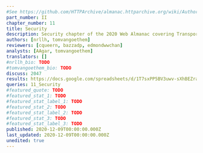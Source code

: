 ```yaml
---
#See https://github.com/HTTPArchive/almanac.httparchive.org/wiki/Authors'-Guide#metadata-to-add-at-the-top-of-your-chapters
part_number: II
chapter_number: 11
title: Security
description: Security chapter of the 2020 Web Almanac covering Transport Layer Security (TLS(), mixed content, security headers, cookies, and Subresource Integrity.
authors: [nrllh, tomvangoethem]
reviewers: [cqueern, bazzadp, edmondwwchan]
analysts: [AAgar, tomvangoethem]
translators: []
#nrllh_bio: TODO
#tomvangoethem_bio: TODO
discuss: 2047
results: https://docs.google.com/spreadsheets/d/1T7sxPP5BV3uwv-sXhBEZraVk-obd0tDfFrLiD49nZC0/
queries: 11_Security
#featured_quote: TODO
#featured_stat_1: TODO
#featured_stat_label_1: TODO
#featured_stat_2: TODO
#featured_stat_label_2: TODO
#featured_stat_3: TODO
#featured_stat_label_3: TODO
published: 2020-12-09T00:00:00.000Z
last_updated: 2020-12-09T00:00:00.000Z
unedited: true
---
```

